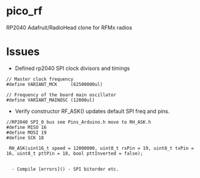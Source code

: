 # pico_rf
RP2040 Adafruit/RadioHead clone for RFMx radios

# Issues
  - Defined rp2040 SPI clock divisors and timings

```  
// Master clock frequency
#define VARIANT_MCK     (62500000ul)

// Frequency of the board main oscillator
#define VARIANT_MAINOSC (12000ul)
```
  - Verify constructor RF_ASK() updates default SPI freq and pins.
  
```
//RP2040 SPI_0 bus see Pins_Arduino.h move to RH_ASK.h 
#define MISO 16
#define MOSI 19
#define SCK 18

 RH_ASK(uint16_t speed = 12000000, uint8_t rxPin = 19, uint8_t txPin = 16, uint8_t pttPin = 18, bool pttInverted = false);


  - Compile [errors]() - SPI bitorder etc.
